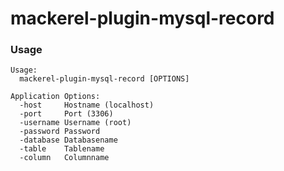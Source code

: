 # mackerel-plugin-mysql-record

### Usage
```
Usage:
  mackerel-plugin-mysql-record [OPTIONS]

Application Options:
  -host     Hostname (localhost)
  -port     Port (3306)
  -username Username (root)
  -password Password
  -database Databasename
  -table    Tablename
  -column   Columnname
```
